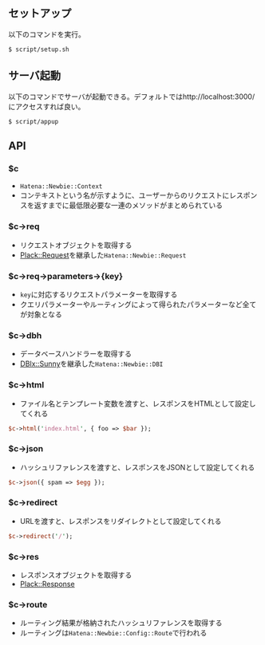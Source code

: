 ## セットアップ
以下のコマンドを実行。
```
$ script/setup.sh
```

## サーバ起動
以下のコマンドでサーバが起動できる。デフォルトではhttp://localhost:3000/ にアクセスすれば良い。
```
$ script/appup
```

## API

### $c
- `Hatena::Newbie::Context`
- コンテキストという名が示すように、ユーザーからのリクエストにレスポンスを返すまでに最低限必要な一連のメソッドがまとめられている

### $c->req
- リクエストオブジェクトを取得する
- [Plack::Request](http://search.cpan.org/~miyagawa/Plack/lib/Plack/Request.pm)を継承した`Hatena::Newbie::Request`

### $c->req->parameters->{key}
- `key`に対応するリクエストパラメーターを取得する
- クエリパラメーターやルーティングによって得られたパラメーターなど全てが対象となる

### $c->dbh
- データベースハンドラーを取得する
- [DBIx::Sunny](http://search.cpan.org/~kazeburo/DBIx-Sunny-0.22/lib/DBIx/Sunny.pm)を継承した`Hatena::Newbie::DBI`

### $c->html
- ファイル名とテンプレート変数を渡すと、レスポンスをHTMLとして設定してくれる
```perl
$c->html('index.html', { foo => $bar });
```

### $c->json
- ハッシュリファレンスを渡すと、レスポンスをJSONとして設定してくれる
```perl
$c->json({ spam => $egg });
```

### $c->redirect
- URLを渡すと、レスポンスをリダイレクトとして設定してくれる
```perl
$c->redirect('/');
```

### $c->res
- レスポンスオブジェクトを取得する
- [Plack::Response](http://search.cpan.org/~miyagawa/Plack-1.0030/lib/Plack/Response.pm)

### $c->route
- ルーティング結果が格納されたハッシュリファレンスを取得する
- ルーティングは`Hatena::Newbie::Config::Route`で行われる
